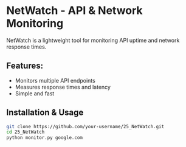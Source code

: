 # NetWatch - API & Network Monitoring  

NetWatch is a lightweight tool for monitoring API uptime and network response times.

## Features:
- Monitors multiple API endpoints  
- Measures response times and latency  
- Simple and fast  

## Installation & Usage  
```bash
git clone https://github.com/your-username/25_NetWatch.git  
cd 25_NetWatch  
python monitor.py google.com  
